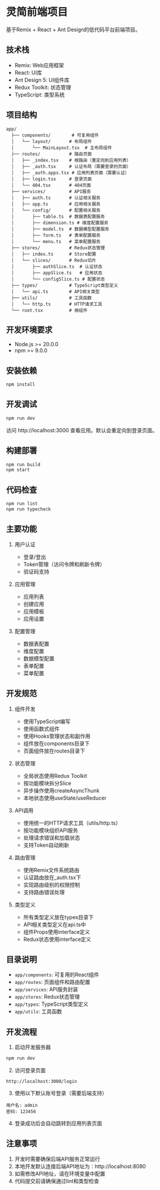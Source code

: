 # 灵简前端项目

基于Remix + React + Ant Design的低代码平台前端项目。

## 技术栈

- Remix: Web应用框架
- React: UI库
- Ant Design 5: UI组件库
- Redux Toolkit: 状态管理
- TypeScript: 类型系统

## 项目结构

```
app/
  ├── components/        # 可复用组件
  │   └── layout/       # 布局组件
  │       └── MainLayout.tsx  # 主布局组件
  ├── routes/           # 路由页面
  │   ├── _index.tsx    # 根路由（重定向到应用列表）
  │   ├── _auth.tsx     # 认证布局（需要登录的页面）
  │   ├── _auth.apps.tsx # 应用列表页面（需要认证）
  │   ├── login.tsx     # 登录页面
  │   └── 404.tsx       # 404页面
  ├── services/         # API服务
  │   ├── auth.ts       # 认证相关服务
  │   ├── app.ts        # 应用相关服务
  │   └── config/       # 配置相关服务
  │       ├── table.ts  # 数据表配置服务
  │       ├── dimension.ts # 维度配置服务
  │       ├── model.ts  # 数据模型配置服务
  │       ├── form.ts   # 表单配置服务
  │       └── menu.ts   # 菜单配置服务
  ├── stores/           # Redux状态管理
  │   ├── index.ts      # Store配置
  │   └── slices/       # Redux切片
  │       ├── authSlice.ts  # 认证状态
  │       ├── appSlice.ts   # 应用状态
  │       └── configSlice.ts # 配置状态
  ├── types/            # TypeScript类型定义
  │   └── api.ts        # API相关类型
  ├── utils/            # 工具函数
  │   └── http.ts       # HTTP请求工具
  └── root.tsx          # 根组件

```

## 开发环境要求

- Node.js >= 20.0.0
- npm >= 9.0.0

## 安装依赖

```bash
npm install
```

## 开发调试

```bash
npm run dev
```

访问 http://localhost:3000 查看应用。默认会重定向到登录页面。

## 构建部署

```bash
npm run build
npm start
```

## 代码检查

```bash
npm run lint
npm run typecheck
```

## 主要功能

1. 用户认证
   - 登录/登出
   - Token管理（访问令牌和刷新令牌）
   - 验证码支持

2. 应用管理
   - 应用列表
   - 创建应用
   - 应用模板
   - 应用设置

3. 配置管理
   - 数据表配置
   - 维度配置
   - 数据模型配置
   - 表单配置
   - 菜单配置

## 开发规范

1. 组件开发
   - 使用TypeScript编写
   - 使用函数式组件
   - 使用Hooks管理状态和副作用
   - 组件放在components目录下
   - 页面组件放在routes目录下

2. 状态管理
   - 全局状态使用Redux Toolkit
   - 按功能模块拆分Slice
   - 异步操作使用createAsyncThunk
   - 本地状态使用useState/useReducer

3. API调用
   - 使用统一的HTTP请求工具（utils/http.ts）
   - 按功能模块组织API服务
   - 处理请求错误和加载状态
   - 支持Token自动刷新

4. 路由管理
   - 使用Remix文件系统路由
   - 认证路由放在_auth.tsx下
   - 实现路由级别的权限控制
   - 支持路由错误处理

5. 类型定义
   - 所有类型定义放在types目录下
   - API相关类型定义在api.ts中
   - 组件Props使用interface定义
   - Redux状态使用interface定义

## 目录说明

- `app/components`: 可复用的React组件
- `app/routes`: 页面组件和路由配置
- `app/services`: API服务封装
- `app/stores`: Redux状态管理
- `app/types`: TypeScript类型定义
- `app/utils`: 工具函数

## 开发流程

1. 启动开发服务器
```bash
npm run dev
```

2. 访问登录页面
```
http://localhost:3000/login
```

3. 使用以下默认账号登录（需要后端支持）
```
用户名: admin
密码: 123456
```

4. 登录成功后会自动跳转到应用列表页面

## 注意事项

1. 开发时需要确保后端API服务正常运行
2. 本地开发默认连接后端API地址为：http://localhost:8080
3. 如需修改API地址，请在环境变量中配置
4. 代码提交前请确保通过lint和类型检查
